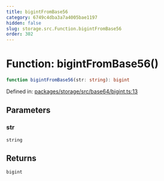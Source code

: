 ```yaml
---
title: bigintFromBase56
category: 6749c4dba3a7a4005bae1197
hidden: false
slug: storage.src.Function.bigintFromBase56
order: 302
---
```


# Function: bigintFromBase56()

```ts
function bigintFromBase56(str: string): bigint
```

Defined in: [packages/storage/src/base64/bigint.ts:13](https://github.com/zkcloudworker/minatokens-lib/blob/main/packages/storage/src/base64/bigint.ts#L13)

## Parameters

### str

`string`

## Returns

`bigint`
